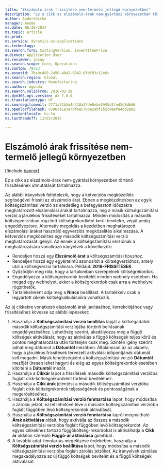 ```yaml
---
title: "Elszámoló árak frissítése nem-termelő jellegű környezetben"
description: "Ez a cikk az elszámoló-árak nem-gyártási környezetben történő frissítésének útmutatását tartalmazza."
author: AndersGirke
manager: AnnBe
ms.date: 06/20/2017
ms.topic: article
ms.prod: 
ms.service: dynamics-ax-applications
ms.technology: 
ms.search.form: CostingVersion, InventItemPrice
audience: Application User
ms.reviewer: josaw
ms.search.scope: Core, Operations
ms.custom: 79723
ms.assetid: 7ba0c408-2450-4042-9542-6fdf83c12e6c
ms.search.region: Global
ms.search.industry: Manufacturing
ms.author: mguada
ms.search.validFrom: 2016-02-28
ms.dyn365.ops.version: AX 7.0.0
ms.translationtype: HT
ms.sourcegitcommit: 2771a31b5a4d418a27de0ebe1945d1fed2d8d6d6
ms.openlocfilehash: 0386ca1e5e7bf6e578ba2abf1b2c9eefe4dd2a02
ms.contentlocale: hu-hu
ms.lasthandoff: 11/03/2017

---
```


# <a name="update-standard-costs-in-a-non-manufacturing-environment"></a>Elszámoló árak frissítése nem-termelő jellegű környezetben

[!include [banner](../includes/banner.md)]

Ez a cikk az elszámoló-árak nem-gyártási környezetben történő frissítésének útmutatását tartalmazza.

Az alábbi irányelvek feltételezik, hogy a kétverziós megközelítés segítségével frissíti az elszámoló árat. Ebben a megközelítésben az egyik költségszámítási verzió az eredetileg a befagyasztott időszakra meghatározott elszámolási árakat tartalmazza, míg a másik költségszámítási verzió a járulékos frissítéseket tartalmazza. Minden módosítás a második költségverzióban rögzített költségrekordként kerül bevitelre, végül pedig engedélyezésre. Alternatív megoldás a kezdetben meghatározott elszámolási árakat használó egyverziós megközelítés alkalmazása. A kétverziós megközelítés egy második költségszámítási verzió meghatározását igényli. Az ennek a költségszámítási verziónak a meghatározására vonatkozó irányelvek a következők:

-   Rendeljen hozzá egy **Elszámoló árat** a költségszámítási típushoz.
-   Rendeljen hozzá egy egyértelmű azonosítót a költségverzióhoz, amely utal a költségverzió tartalmára. Például: **2016-FRISSÍTÉSEK**.
-   Győződjön meg róla, hogy a tartalomban szerepelnek költségrekordok.
-   Engedélyezze a költségrekordok bevitelét minden webhely esetében. Ha megad egy webhelyet, akkor a költségrekordok csak arra a webhelyre rögzíthetők.
-   Tartalékelvként adja meg a **Nincs** beállítást. A tartalékelv csak a legyártott cikkek költségkalkulációira vonatkozik.

Az új cikkekre vonatkozó elszámoló árak javításához, korrekciójához vagy frissítéséhez kövesse az alábbi lépéseket:

1.  Használja a **Költségszámítási verzió** **beállítás** lapját a költségadatok második költségszámítási verziójába történő beírásának engedélyezéséhez. Lehetőség szerint, akadályozza meg a függő költségek aktiválását, hogy az aktiválás a függő költségek teljes körű és pontos meghatározása után történjen csak meg. Szintén igény szerint adhat meg dátumot a **Dátumtól** mezőben. Általánosan az az alapelv, hogy a járulékos frissítések tervezett aktiválási időpontjának dátumát kell megadni. Másik lehetőségként a költségszámítási verzió **Dátumtól** mezőjét üresen lehet hagyni és elég az egyes költségrekordok esetében kitölteni a **Dátumtól** mezőt.
2.  Használja a **Cikkár** lapot a frissítések második költségszámítási verzióba foglalt cikk-költségrekordként történő beviteléhez.
3.  Használja a **Cikk árak** jelentést a második költségszámítási verzióba foglalt cikk-költségrekordok teljességének és pontosságának a megerősítéséhez.
4.  Használja a **Költségszámítási verzió fenntartása** lapot, hogy módosítsa a zárolás jelzőt, ezzel lehetővé téve a második költségszámítási verzióba foglalt függőben lévő költségrekordok aktiválását.
5.  Használja a **Költségszámítási verzió fenntartása** lapról megnyitható **Árak aktiválása** oldalt, hogy aktiválja az összes a második költségszámítási verzióba foglalt függőben lévő költségrekordot. Az egyes cikkekhez tartozó függőköltség-rekordokat is aktiválhatja a **Cikk ár** oldalon szereplő **Függő-ár aktiválása** gombbal .
6.  A további adat-fenntartás megelőzése érdekében, használja a **Költségszámítási verzió beállítása** lapot, hogy módosítsa a második költségszámítási verzióba foglalt zárolás jelzőket. Az irányelvek zárolása megakadályozza az új függő költségek bevitelét és a függő költségek aktiválását.





